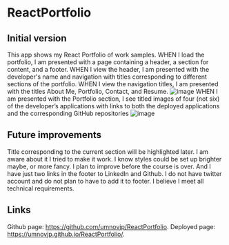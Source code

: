 # ReactPortfolio
## Initial version
This app shows my React Portfolio of work samples. WHEN I load the portfolio, I am presented with a page containing a header, a section for content, and a footer. WHEN I view the header, I am presented with the developer's name and navigation with titles corresponding to different sections of the portfolio. WHEN I view the navigation titles, I am presented with the titles About Me, Portfolio, Contact, and Resume.
![image](https://user-images.githubusercontent.com/88174852/149642285-d27e31b5-f16f-49eb-8f47-dbff6431e0e1.png)
WHEN I am presented with the Portfolio section, I see titled images of four (not six) of the developer’s applications with links to both the deployed applications and the corresponding GitHub repositories
![image](https://user-images.githubusercontent.com/88174852/149642594-9099100a-8a65-4ef4-93bd-3c2114e74dc0.png)


## Future improvements
Title corresponding to the current section will be highlighted later. I am aware about it I tried to make it work. I know styles could be set up brighter maybe, or more fancy. I plan to improve before the course is over. And I have just two links in the footer to LinkedIn and Github. I do not have twitter account and do not plan to have to add it to footer. I believe I meet all technical requirements. 
## Links
Github page: https://github.com/umnovjp/ReactPortfolio. 
Deployed page: https://umnovjp.github.io/ReactPortfolio/. 



